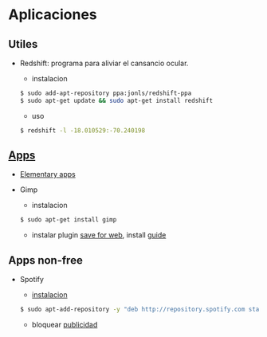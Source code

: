 # Aplicaciones

## Utiles

- Redshift: programa para aliviar el cansancio ocular.

  * instalacion
  ```sh
  $ sudo add-apt-repository ppa:jonls/redshift-ppa
  $ sudo apt-get update && sudo apt-get install redshift
  ```

  * uso  
  ```sh
  $ redshift -l -18.010529:-70.240198
  ```

## [Apps](https://oduso.com/)

- [Elementary apps](https://quassy.github.io/elementary-apps/)

- Gimp

  * instalacion  
  ```sh
  $ sudo apt-get install gimp
  ```
  
  * instalar plugin [save for web](http://registry.gimp.org/node/33), install [guide](https://github.com/auris/gimp-save-for-web)

## Apps non-free

- Spotify

  * [instalacion](http://howtoubuntu.org/how-to-install-spotify-in-ubuntu)
  ```sh
  $ sudo apt-add-repository -y "deb http://repository.spotify.com stable non-free" && sudo apt-key adv --keyserver keyserver.ubuntu.com --recv-keys D2C19886 && sudo apt-get update -qq && sudo apt-get install spotify-client
  ```

  * bloquear [publicidad](https://rhoconlinux.wordpress.com/2015/06/25/megapost-spotify-gratis-y-sin-anuncios-en-ubuntu-14-04-o-superior/)
 

